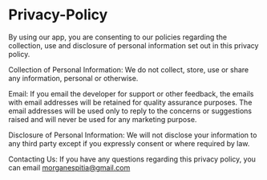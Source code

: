 # Privacy-Policy

By using our app, you are consenting to our policies regarding the collection, use and disclosure of personal information set out in this privacy policy.

Collection of Personal Information:
We do not collect, store, use or share any information, personal or otherwise.

Email:
If you email the developer for support or other feedback, the emails with email addresses will be retained for quality assurance purposes. The email addresses will be used only to reply to the concerns or suggestions raised and will never be used for any marketing purpose.

Disclosure of Personal Information:
We will not disclose your information to any third party except if you expressly consent or where required by law.

Contacting Us:
If you have any questions regarding this privacy policy, you can email morganespitia@gmail.com
